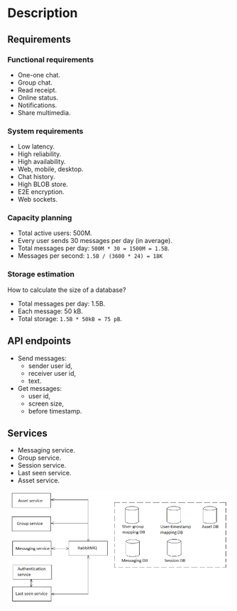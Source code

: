 # Description

## Requirements

### Functional requirements 

- One-one chat.
- Group chat.
- Read receipt.
- Online status.
- Notifications.
- Share multimedia.

### System requirements

- Low latency.
- High reliability.
- High availability.
- Web, mobile, desktop.
- Chat history. 
- High BLOB store.
- E2E encryption.
- Web sockets.

### Capacity planning

- Total active users: 500M.
- Every user sends 30 messages per day (in average).
- Total messages per day: `500M * 30 = 1500M = 1.5B`.
- Messages per second: `1.5B / (3600 * 24) = 18K`

### Storage estimation 

How to calculate the size of a database? 

- Total messages per day: 1.5B.
- Each message: 50 kB.
- Total storage: `1.5B * 50kB = 75 pB`.

## API endpoints 

- Send messages: 
    - sender user id,
    - receiver user id, 
    - text.
- Get messages: 
    - user id, 
    - screen size,
    - before timestamp.

## Services 

- Messaging service.
- Group service.
- Session service.
- Last seen service.
- Asset service.

![SystemOverview](img/SystemOverview.png)
